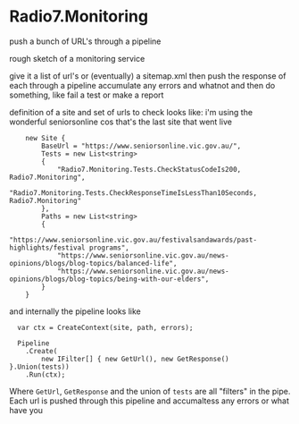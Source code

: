# Radio7.Monitoring
push a bunch of URL's through a pipeline

rough sketch of a monitoring service

give it a list of url's or (eventually) a sitemap.xml
then push the response of each through a pipeline
accumulate any errors and whatnot
and then do something, like fail a test or make a report

definition of a site and set of urls to check looks like:
i'm using the wonderful seniorsonline cos that's the last site that went live

```
    new Site {
        BaseUrl = "https://www.seniorsonline.vic.gov.au/",
        Tests = new List<string>
        {
            "Radio7.Monitoring.Tests.CheckStatusCodeIs200, Radio7.Monitoring",
            "Radio7.Monitoring.Tests.CheckResponseTimeIsLessThan10Seconds, Radio7.Monitoring"
        },
        Paths = new List<string>
        {
            "https://www.seniorsonline.vic.gov.au/festivalsandawards/past-highlights/festival programs",
            "https://www.seniorsonline.vic.gov.au/news-opinions/blogs/blog-topics/balanced-life",
            "https://www.seniorsonline.vic.gov.au/news-opinions/blogs/blog-topics/being-with-our-elders",
        }
    }
```  

and internally the pipeline looks like

```
  var ctx = CreateContext(site, path, errors);

  Pipeline
    .Create(
        new IFilter[] { new GetUrl(), new GetResponse() }.Union(tests))
    .Run(ctx);

```

Where `GetUrl`, `GetResponse` and the union of `tests` are all "filters" in the pipe.
Each url is pushed through this pipeline and accumaltess any errors or what have you
